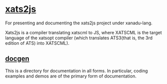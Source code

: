 # [xats2js](https://github.com/xanadu-lang/xats2js.git)

For presenting and documenting
the xats2js project under xanadu-lang.

Xats2js is a compiler translating xatscml to JS, where XATSCML
is the target language of the xatsopt compiler (which translates
ATS3(that is, the 3rd edition of ATS) into XATSCML).

## [docgen](./docgen)

This is a directory for documentation in all forms. In particular,
coding examples and demos are of the primary form of documentation.